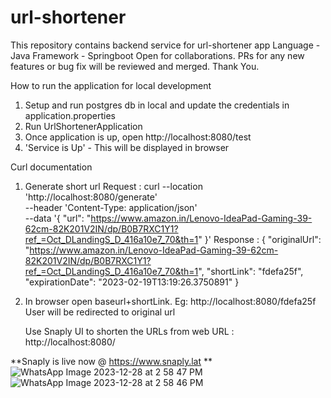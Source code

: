 # url-shortener
This repository contains backend service for url-shortener app
Language - Java
Framework - Springboot
Open for collaborations. PRs for any new features or bug fix will be reviewed and merged.
Thank You.

How to run the application for local development
1. Setup and run postgres db in local and update the credentials in application.properties
2. Run UrlShortenerApplication
3. Once application is up, open http://localhost:8080/test 
4. 'Service is Up' - This will be displayed in browser

Curl documentation
1. Generate short url
Request : 
   curl --location 'http://localhost:8080/generate' \
   --header 'Content-Type: application/json' \
   --data '{
   "url": "https://www.amazon.in/Lenovo-IdeaPad-Gaming-39-62cm-82K201V2IN/dp/B0B7RXC1Y1?ref_=Oct_DLandingS_D_416a10e7_70&th=1"
   }'
Response : 
   {
   "originalUrl": "https://www.amazon.in/Lenovo-IdeaPad-Gaming-39-62cm-82K201V2IN/dp/B0B7RXC1Y1?ref_=Oct_DLandingS_D_416a10e7_70&th=1",
   "shortLink": "fdefa25f",
   "expirationDate": "2023-02-19T13:19:26.3750891"
   }
2. In browser open baseurl+shortLink. Eg: http://localhost:8080/fdefa25f 
   User will be redirected to original url

   Use Snaply UI to shorten the URLs from web
   URL : http://localhost:8080/

**Snaply is live now @ https://www.snaply.lat
**
![WhatsApp Image 2023-12-28 at 2 58 47 PM](https://github.com/SamujjalDas/url-shortener/assets/34987253/33875360-4d59-4980-a96d-5208774756f3)
![WhatsApp Image 2023-12-28 at 2 58 46 PM](https://github.com/SamujjalDas/url-shortener/assets/34987253/1e0707a9-6b43-4689-b9a2-9d6bca5f5e75)



